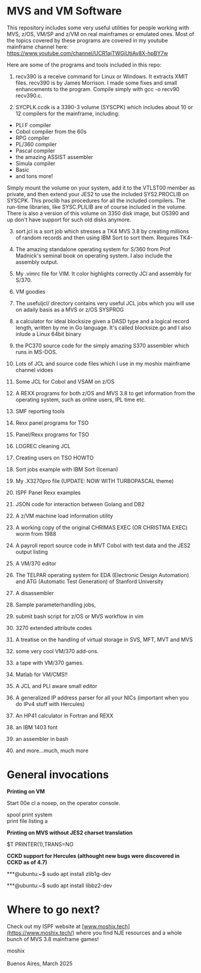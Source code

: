 
# MVS and VM Software

This repository includes some very useful utilities for people working with MVS, z/OS, VM/SP and z/VM on real mainframes or emulated ones. Most of the topics covered by these programs are covered in my youtube mainframe channel here: https://www.youtube.com/channel/UCR1ajTWGiUtiAv8X-hpBY7w

Here are some of the programs and tools included in this repo:

1. recv390 is a receive command for Linux or Windows. It extracts XMIT files. recv390 is by James Morrison. I made some fixes and small enhancements to the program. Compile simply with gcc -o recv90 recv390.c.


2. SYCPLK.ccdk is a 3390-3 volume (SYSCPK) which includes about 10 or 12 compilers for the mainframe, including:

- PLI F compiler
- Cobol compiler from the 60s
- RPG compiler
- PL/360 compiler
- Pascal compiler
- the amazing ASSIST assembler
- Simula compiler
- Basic
- and tons more!

 Simply mount the volume on your system, add it to the VTLST00 member as private, and then extend your JES2 to use the included
 SYS2.PROCLIB on SYSCPK. This proclib has procedures for all the included compilers. The run-time libraries, like SYSC.PLILIB are of course included in the volume. There is also a version of this volume on 3350 disk image, but OS390 and up don't have support for such old disks anymore.

3. sort.jcl is a sort job which stresses a TK4 MVS 3.8 by creating millions of random records and then using IBM Sort to sort them. Requires TK4-

4. The amazing standalone operating system for S/360 from Prof Madnick's seminal book on operating system. I also include the assembly output. 

5. My .vimrc file for VIM. It color highlights correctly JCl and assembly for S/370. 

6. VM goodies

7. The usefuljcl/ directory contains very useful JCL jobs which you will use on adaily basis as a MVS or z/OS SYSPROG

8. a calculator for ideal blocksize given a DASD type and a logical record length, written by me in Go language. It's called blocksize.go and I also inlude a Linux 64bit binary

9. the PC370 source code for the simply amazing S370 assembler which runs in MS-DOS. 

10. Lots of JCL and source code files which I use in my moshix mainframe channel vidoes

11. Some JCL for Cobol and VSAM on z/OS

12. A REXX programs for both z/OS and MVS 3.8 to get information from the operating system, such as online users, IPL time etc. 

13. SMF reporting tools

14. Rexx panel programs for TSO

15. Panel/Rexx programs for TSO

16. LOGREC cleaning JCL

18. Creating users on TSO HOWTO

19. Sort jobs example with IBM Sort (Iceman)

21. My .X3270pro file (UPDATE: NOW WITH TURBOPASCAL theme)

22. ISPF Panel Rexx examples

23. JSON code for interaction between Golang and DB2

24. A z/VM machine load information utility

25. A working copy of the original CHRIMAS EXEC (OR CHRISTMA EXEC) worm from 1988

26. A payroll report source code in MVT Cobol with test data and the JES2 output listing

27. A VM/370 editor
    
28. The TELPAR operating system for EDA (Electronic Design Automation) and 
 ATG (Automatic Test Generation) of Stanford University

29. A disassembler

30.  Sample parameterhandling jobs, 

31.  submit bash script for z/OS or MVS workflow in vim

32.  3270 extended attribute codes
    
33. A treatise on the handling of virtual storage in SVS, MFT, MVT and MVS

34. some very cool VM/370 add-ons. 

35. a tape with VM/370 games. 

36. Matlab for VM/CMS!!    

37. A JCL and PLI aware small editor

38. A generalized IP address parser for all your NICs (important when you do IPv4 stuff with Hercules)  

39. An HP41 calculator in Fortran and REXX

40. an IBM 1403 font
    
41. an assembler in bash
  
42. and more...much, much more  

General invocations
===================

**Printing on VM**

Start 00e cl a nosep, on the operator console.  

spool print system  
print file listing a   


**Printing on MVS without JES2 charset translation**

$T PRINTER(1),TRANS=NO


**CCKD support for Hercules (althought new bugs were discovered in CCKD as of 4.7)**

***@ubuntu:~$ sudo apt install zlib1g-dev

***@ubuntu:~$ sudo apt install libbz2-dev


Where to go next?
=================

Check out my ISPF website at [www.moshix.tech](https://www.moshix.tech/) where you find NJE resources and a whole bunch of MVS 3.8 mainframe games!

moshix   
<br>
Buenos Aires, March 2025
